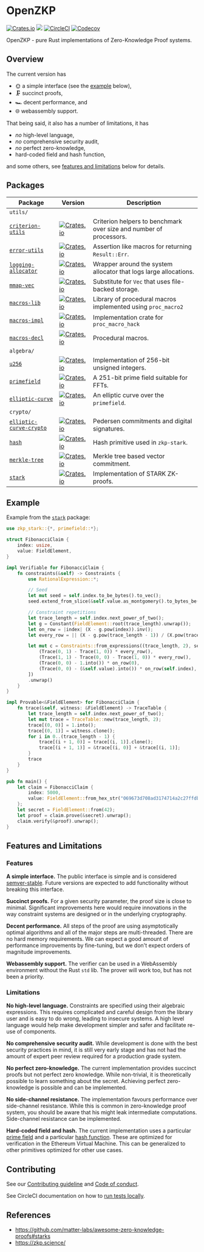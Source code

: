 # OpenZKP

[![Crates.io](https://img.shields.io/crates/l/zkp-stark)](/License.md)
[![](https://docs.rs/zkp-stark/badge.svg)](https://docs.rs/zkp-stark)
[![CircleCI](https://img.shields.io/circleci/build/github/0xProject/OpenZKP)](https://circleci.com/gh/0xProject/OpenZKP)
[![Codecov](https://img.shields.io/codecov/c/gh/0xproject/OpenZKP)](https://codecov.io/gh/0xProject/OpenZKP)

OpenZKP - pure Rust implementations of Zero-Knowledge Proof systems.

## Overview

The current version has

* 🌞 a simple interface (see the [example](#example) below),
* 🗜️ succinct proofs,
* 🏎️ decent performance, and
* 🌐 webassembly support.

That being said, it also has a number of limitations, it has

* *no* high-level language,
* *no* comprehensive security audit,
* *no* perfect zero-knowledge,
* hard-coded field and hash function,

and some others, see [features and limitations](#features-and-limitations) below for details.

## Packages

| Package                                                        | Version                                                                                                                              | Description                                                                                       |
| -------------------------------------------------------------- | ------------------------------------------------------------------------------------------------------------------------------------ | ------------------------------------------------------------------------------------------------- |
| `utils/`                                                       |                                                                                                                                      |                                                                                                   |
| [`criterion-utils`](/utils/criterion-utils)                    | [![Crates.io](https://img.shields.io/crates/v/zkp-criterion-utils?label=)](https://crates.io/crates/zkp-criterion-utils)             | Criterion helpers to benchmark over size and number of processors.                                |
| [`error-utils`](/utils/error-utils)                            | [![Crates.io](https://img.shields.io/crates/v/zkp-error-utils?label=)](https://crates.io/crates/zkp-error-utils)                     | Assertion like macros for returning `Result::Err`.                                                |
| [`logging-allocator`](/utils/logging-allocator)                | [![Crates.io](https://img.shields.io/crates/v/zkp-logging-allocator?label=)](https://crates.io/crates/zkp-logging-allocator)         | Wrapper around the system allocator that logs large allocations.                                  |
| [`mmap-vec`](/utils/mmap-vec)                                  | [![Crates.io](https://img.shields.io/crates/v/zkp-mmap-vec?label=)](https://crates.io/crates/zkp-mmap-vec)                           | Substitute for `Vec` that uses file-backed storage.                                               |
| [`macros-lib`](/utils/macros-lib)                              | [![Crates.io](https://img.shields.io/crates/v/zkp-macros-lib?label=)](https://crates.io/crates/zkp-macros-lib)                       | Library of procedural macros implemented using `proc_macro2`                                      |
| [`macros-impl`](/utils/macros-impl)                            | [![Crates.io](https://img.shields.io/crates/v/zkp-macros-impl?label=)](https://crates.io/crates/zkp-macros-impl)                     | Implementation crate for `proc_macro_hack`                                                        |
| [`macros-decl`](/utils/macros-decl)                            | [![Crates.io](https://img.shields.io/crates/v/zkp-macros-decl?label=)](https://crates.io/crates/zkp-macros-decl)                     | Procedural macros.                                                                                |
| `algebra/`                                                     |                                                                                                                                      |                                                                                                   |
| [`u256`](/algebra/u256)                                        | [![Crates.io](https://img.shields.io/crates/v/zkp-u256?label=)](https://crates.io/crates/zkp-u256)                                   | Implementation of 256-bit unsigned integers.                                                      |
| [`primefield`](/algebra/primefield)                            | [![Crates.io](https://img.shields.io/crates/v/zkp-primefield?label=)](https://crates.io/crates/zkp-primefield)                       | A 251-bit prime field suitable for FFTs.                                                          |
| [`elliptic-curve`](/algebra/elliptic-curve)                    | [![Crates.io](https://img.shields.io/crates/v/zkp-elliptic-curve?label=)](https://crates.io/crates/zkp-elliptic-curve)               | An elliptic curve over the `primefield`.                                                          |
| `crypto/`                                                      |                                                                                                                                      |                                                                                                   |
| [`elliptic-curve-crypto`](/crypto/elliptic-curve-crypto)       | [![Crates.io](https://img.shields.io/crates/v/zkp-elliptic-curve-crypto?label=)](https://crates.io/crates/zkp-elliptic-curve-crypto) | Pedersen commitments and digital signatures.                                                      |
| [`hash`](/crypto/hash)                                         | [![Crates.io](https://img.shields.io/crates/v/zkp-hash?label=)](https://crates.io/crates/zkp-hash)                                   | Hash primitive used in `zkp-stark`.                                                               |
| [`merkle-tree`](/crypto/merkle-tree)                           | [![Crates.io](https://img.shields.io/crates/v/zkp-merkle-tree?label=)](https://crates.io/crates/zkp-merkle-tree)                     | Merkle tree based vector commitment.                                                              |
| [`stark`](/crypto/stark)                                       | [![Crates.io](https://img.shields.io/crates/v/zkp-stark?label=)](https://crates.io/crates/zkp-stark)                                 | Implementation of STARK ZK-proofs.                                                      |

## Example

Example from the [`stark`](/crypto/stark) package:

```rust
use zkp_stark::{*, primefield::*};

struct FibonacciClaim {
    index: usize,
    value: FieldElement,
}

impl Verifiable for FibonacciClaim {
    fn constraints(&self) -> Constraints {
        use RationalExpression::*;

        // Seed
        let mut seed = self.index.to_be_bytes().to_vec();
        seed.extend_from_slice(&self.value.as_montgomery().to_bytes_be());

        // Constraint repetitions
        let trace_length = self.index.next_power_of_two();
        let g = Constant(FieldElement::root(trace_length).unwrap());
        let on_row = |index| (X - g.pow(index)).inv();
        let every_row = || (X - g.pow(trace_length - 1)) / (X.pow(trace_length) - 1.into());

        let mut c = Constraints::from_expressions((trace_length, 2), seed, vec![
            (Trace(0, 1) - Trace(1, 0)) * every_row(),
            (Trace(1, 1) - Trace(0, 0) - Trace(1, 0)) * every_row(),
            (Trace(0, 0) - 1.into()) * on_row(0),
            (Trace(0, 0) - (&self.value).into()) * on_row(self.index),
        ])
        .unwrap()
    }
}

impl Provable<&FieldElement> for FibonacciClaim {
    fn trace(&self, witness: &FieldElement) -> TraceTable {
        let trace_length = self.index.next_power_of_two();
        let mut trace = TraceTable::new(trace_length, 2);
        trace[(0, 0)] = 1.into();
        trace[(0, 1)] = witness.clone();
        for i in 0..(trace_length - 1) {
            trace[(i + 1, 0)] = trace[(i, 1)].clone();
            trace[(i + 1, 1)] = &trace[(i, 0)] + &trace[(i, 1)];
        }
        trace
    }
}

pub fn main() {
    let claim = FibonacciClaim {
        index: 5000,
        value: FieldElement::from_hex_str("069673d708ad3174714a2c27ffdb56f9b3bfb38c1ea062e070c3ace63e9e26eb"),
    };
    let secret = FieldElement::from(42);
    let proof = claim.prove(&secret).unwrap();
    claim.verify(&proof).unwrap();
}
```

## Features and Limitations

### Features

**A simple interface.** The public interface is simple and is considered [semver-stable](https://github.com/rust-lang/rfcs/blob/master/text/1105-api-evolution.md). Future versions are expected to add functionality without breaking this interface.

**Succinct proofs.** For a given security parameter, the proof size is close to minimal. Significant improvements here would require innovations in the way constraint systems are designed or in the underlying cryptography.

**Decent performance.** All steps of the proof are using asymptotically optimal algorithms and all of the major steps are multi-threaded. There are no hard memory requirements. We can expect a good amount of performance improvements by fine-tuning, but we don't expect orders of magnitude improvements.

**Webassembly support.** The verifier can be used in a WebAssembly environment without the Rust `std` lib. The prover will work too, but has not been a priority.

### Limitations

**No high-level language.** Constraints are specified using their algebraic expressions. This requires complicated and careful design from the library user and is easy to do wrong, leading to insecure systems. A high level language would help make development simpler and safer and facilitate re-use of components.

**No comprehensive security audit.** While development is done with the best security practices in mind, it is still very early stage and has not had the amount of expert peer review required for a production grade system.

**No perfect zero-knowledge.** The current implementation provides succinct proofs but not perfect zero knowledge. While non-trivial, it is theoretically possible to learn something about the secret. Achieving perfect zero-knowledge is possible and can be implemented.

**No side-channel resistance.** The implementation favours performance over side-channel resistance. While this is common in zero-knowledge proof system, you should be aware that his might leak intermediate computations. Side-channel resistance can be implemented.

**Hard-coded field and hash.** The current implementation uses a particular [prime field](/algebra/primefield) and a particular [hash function](/crypto/hash). These are optimized for verification in the Ethereum Virtual Machine. This can be generalized to other primitives optimized for other use cases.

## Contributing

See our [Contributing guideline](/Contributing.md) and [Code of conduct](/Code_of_conduct.md).

See CircleCI documentation on how to [run tests locally][cci-local].

[cci-local]: https://circleci.com/docs/2.0/local-cli/

## References

* https://github.com/matter-labs/awesome-zero-knowledge-proofs#starks
* https://zkp.science/

